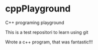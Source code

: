 # cppPlayground
C++ programing playground

This is a test repositori to learn using git

Wrote a c++ program, that was fantastic!!!
